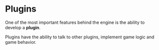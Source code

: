 # Plugins

One of the most important features behind the engine is the ability to develop a **plugin**. 

Plugins have the ability to talk to other plugins, implement game logic and game behavior.
